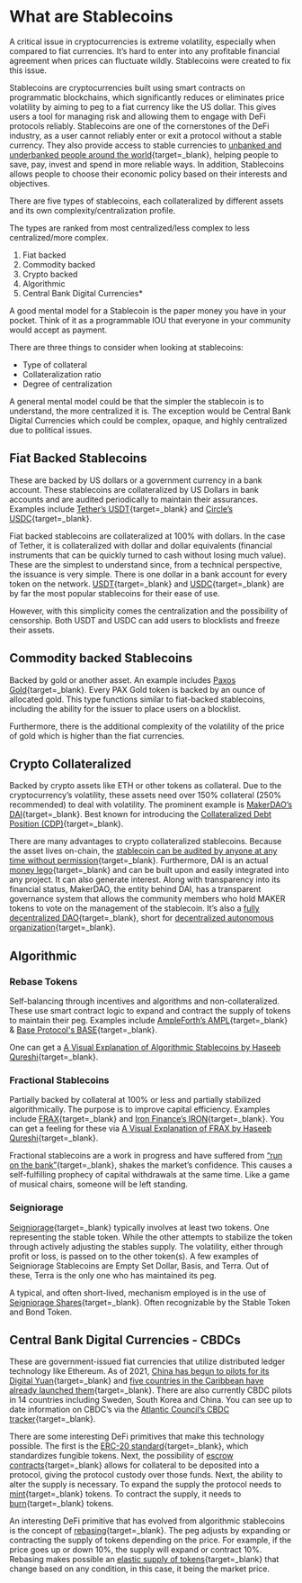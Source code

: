 # What are Stablecoins

A critical issue in cryptocurrencies is extreme volatility, especially when compared to fiat currencies. It’s hard to enter into any profitable financial agreement when prices can fluctuate wildly. Stablecoins were created to fix this issue.

Stablecoins are cryptocurrencies built using smart contracts on programmatic blockchains, which significantly reduces or eliminates price volatility by aiming to peg to a fiat currency like the US dollar. This gives users a tool for managing risk and allowing them to engage with DeFi protocols reliably. Stablecoins are one of the cornerstones of the DeFi industry, as a user cannot reliably enter or exit a protocol without a stable currency. They also provide access to stable currencies to [unbanked and underbanked people around the world](https://www.worldbank.org/en/news/press-release/2018/04/19/financial-inclusion-on-the-rise-but-gaps-remain-global-findex-database-shows){target=\_blank}, helping people to save, pay, invest and spend in more reliable ways. In addition, Stablecoins allows people to choose their economic policy based on their interests and objectives.

There are five types of stablecoins, each collateralized by different assets and its own complexity/centralization profile.

The types are ranked from most centralized/less complex to less centralized/more complex.

1. Fiat backed
2. Commodity backed
3. Crypto backed
4. Algorithmic
5. Central Bank Digital Currencies\*

A good mental model for a Stablecoin is the paper money you have in your pocket. Think of it as a programmable IOU that everyone in your community would accept as payment.

There are three things to consider when looking at stablecoins:

- Type of collateral
- Collateralization ratio
- Degree of centralization

A general mental model could be that the simpler the stablecoin is to understand, the more centralized it is. The exception would be Central Bank Digital Currencies which could be complex, opaque, and highly centralized due to political issues.

## Fiat Backed Stablecoins

These are backed by US dollars or a government currency in a bank account. These stablecoins are collateralized by US Dollars in bank accounts and are audited periodically to maintain their assurances. Examples include [Tether’s USDT](https://tether.to/){target=\_blank} and [Circle’s USDC](https://www.circle.com/en/usdc){target=\_blank}.

Fiat backed stablecoins are collateralized at 100% with dollars. In the case of Tether, it is collateralized with dollar and dollar equivalents (financial instruments that can be quickly turned to cash without losing much value). These are the simplest to understand since, from a technical perspective, the issuance is very simple. There is one dollar in a bank account for every token on the network. [USDT](https://dune.xyz/phabc/usdt---banned-addresses){target=\_blank} and [USDC](https://www.theblockcrypto.com/linked/102761/centre-consortium-blacklisted-seven-usdc-addresses-wednesday){target=\_blank} are by far the most popular stablecoins for their ease of use.

However, with this simplicity comes the centralization and the possibility of censorship. Both USDT and USDC can add users to blocklists and freeze their assets.

## Commodity backed Stablecoins

Backed by gold or another asset. An example includes [Paxos Gold](https://www.paxos.com/paxgold/){target=\_blank}. Every PAX Gold token is backed by an ounce of allocated gold. This type functions similar to fiat-backed stablecoins, including the ability for the issuer to place users on a blocklist.

Furthermore, there is the additional complexity of the volatility of the price of gold which is higher than the fiat currencies.

## Crypto Collateralized

Backed by crypto assets like ETH or other tokens as collateral. Due to the cryptocurrency’s volatility, these assets need over 150% collateral (250% recommended) to deal with volatility. The prominent example is [MakerDAO’s DAI](https://thedefiant.io/what-is-makerdao-and-how-does-dai-work/){target=\_blank}. Best known for introducing the [Collateralized Debt Position (CDP)](https://coinmarketcap.com/alexandria/glossary/collateralized-debt-position-cdp){target=\_blank}.

There are many advantages to crypto collateralized stablecoins. Because the asset lives on-chain, the [stablecoin can be audited by anyone at any time without permission](https://daistats.com/#/overview){target=\_blank}. Furthermore, DAI is an actual [money lego](https://future.a16z.com/how-composability-unlocks-crypto-and-everything-else/){target=\_blank} and can be built upon and easily integrated into any project. It can also generate interest. Along with transparency into its financial status, MakerDAO, the entity behind DAI, has a transparent governance system that allows the community members who hold MAKER tokens to vote on the management of the stablecoin. It’s also a [fully decentralized DAO](https://blog.makerdao.com/makerdao-has-come-full-circle/){target=\_blank}, short for [decentralized autonomous organization](https://ethereum.org/en/dao/){target=\_blank}.

## Algorithmic

### Rebase Tokens

Self-balancing through incentives and algorithms and non-collateralized. These use smart contract logic to expand and contract the supply of tokens to maintain their peg. Examples include [AmpleForth’s AMPL](https://www.ampleforth.org/){target=\_blank} & [Base Protocol's BASE](https://www.baseprotocol.org/){target=\_blank}.

One can get a [A Visual Explanation of Algorithmic Stablecoins by Haseeb Qureshi](https://medium.com/dragonfly-research/a-visual-explanation-of-algorithmic-stablecoins-9a0c1f0f51a0){target=\_blank}.

### Fractional Stablecoins

Partially backed by collateral at 100% or less and partially stabilized algorithmically. The purpose is to improve capital efficiency. Examples include [FRAX](https://frax.finance/){target=\_blank} and [Iron Finance’s IRON](https://frax.finance/){target=\_blank}. You can get a feeling for these via [A Visual Explanation of FRAX by Haseeb Qureshi](https://medium.com/dragonfly-research/a-visual-explanation-of-frax-bcce72c1730f){target=\_blank}.

Fractional stablecoins are a work in progress and have suffered from [“run on the bank”](https://cointelegraph.com/news/iron-finance-bank-run-stings-investors-a-lesson-for-all-stablecoins){target=\_blank}, shakes the market’s confidence. This causes a self-fulfilling prophecy of capital withdrawals at the same time. Like a game of musical chairs, someone will be left standing.

### Seigniorage

[Seigniorage](https://www.investopedia.com/terms/s/seigniorage.asp){target=\_blank} typically involves at least two tokens. One representing the stable token. While the other attempts to stabilize the token through actively adjusting the stables supply. The volatility, either through profit or loss, is passed on to the other token(s). A few examples of Seigniorage Stablecoins are Empty Set Dollar, Basis, and Terra. Out of these, Terra is the only one who has maintained its peg.

A typical, and often short-lived, mechanism employed is in the use of [Seigniorage Shares](https://smithandcrown.com/research/the-cryptoeconomics-of-seigniorage-shares-stablecoins-basis-and-carbon/){target=\_blank}. Often recognizable by the Stable Token and Bond Token.

## Central Bank Digital Currencies - CBDCs

These are government-issued fiat currencies that utilize distributed ledger technology like Ethereum. As of 2021, [China has begun to pilots for its Digital Yuan](https://www.cnbc.com/2021/03/05/chinas-digital-yuan-what-is-it-and-how-does-it-work.html){target=\_blank} and [five countries in the Caribbean have already launched them](https://www.crowdfundinsider.com/2021/08/178917-cbdcs-china-seems-intent-on-creating-digital-yuan-for-local-use-and-potential-global-transactions-report-reveals/){target=\_blank}. There are also currently CBDC pilots in 14 countries including Sweden, South Korea and China. You can see up to date information on CBDC’s via the [Atlantic Council’s CBDC tracker](https://www.atlanticcouncil.org/cbdctracker/){target=\_blank}.

There are some interesting DeFi primitives that make this technology possible. The first is the [ERC-20 standard](https://docs.openzeppelin.com/contracts/2.x/erc20){target=\_blank}, which standardizes fungible tokens. Next, the possibility of [escrow contracts](https://docs.openzeppelin.com/contracts/2.x/api/payment#Escrow){target=\_blank} allows for collateral to be deposited into a protocol, giving the protocol custody over those funds. Next, the ability to alter the supply is necessary. To expand the supply the protocol needs to [mint](https://docs.openzeppelin.com/contracts/2.x/api/token/erc20#ERC20Mintable){target=\_blank} tokens. To contract the supply, it needs to [burn](https://docs.openzeppelin.com/contracts/2.x/api/token/erc20#ERC20Burnable){target=\_blank} tokens.

An interesting DeFi primitive that has evolved from algorithmic stablecoins is the concept of [rebasing](https://www.ampleforth.org/technology/){target=\_blank}. The peg adjusts by expanding or contracting the supply of tokens depending on the price. For example, if the price goes up or down 10%, the supply will expand or contract 10%. Rebasing makes possible an [elastic supply of tokens](https://academy.binance.com/en/articles/elastic-supply-tokens-explained){target=\_blank} that change based on any condition, in this case, it being the market price.
